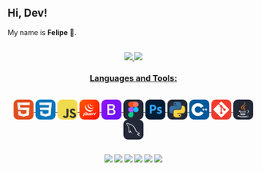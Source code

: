 ## Hi, Dev! 

<p>
  My name is <strong>Felipe</strong> 👋.  
</p>
<br>


<div align="center">
  <a href="https://github.com/devfelipef">
  <img height="180em"src="https://github-readme-stats.vercel.app/api?username=devfelipef&show_icons=true&theme=react&include_all_commits=true&count_private=true"/>
  <img height="180em" src="https://github-readme-stats.vercel.app/api/top-langs/?username=devfelipef&layout=compact&langs_count=7&theme=react" />
</div>
  
<h3 align="center">Languages and Tools:</h3>

<div style="display: inline_block" align="center"><br>
  <img align="center" alt="felipehtmk" height="40" width="40" src="https://github.com/tandpfun/skill-icons/blob/main/icons/HTML.svg">
  <img align="center" alt="Felipecss" height="40" width="40" src="https://github.com/tandpfun/skill-icons/blob/main/icons/CSS.svg">
  <img align="center" alt="Felipejs" height="40" width="40" src="https://github.com/tandpfun/skill-icons/blob/main/icons/JavaScript.svg">
  <img align="center" alt="Felipejq" height="40" width="40" src="https://github.com/tandpfun/skill-icons/blob/main/icons/JQuery.svg">
  <img align="center" alt="Felipebot" height="40" width="40" src="https://github.com/tandpfun/skill-icons/blob/main/icons/Bootstrap.svg">
  <img align="center" alt="Felipefig" height="40" width="40" src="https://github.com/tandpfun/skill-icons/blob/main/icons/Figma-Dark.svg">
  <img align="center" alt="Felipeps" height="40" width="40" src="https://github.com/tandpfun/skill-icons/blob/main/icons/Photoshop.svg">
  <img align="center" alt="Felipepy" height="40" width="40" src="https://github.com/tandpfun/skill-icons/blob/main/icons/Python-Dark.svg">
  <img align="center" alt="Felipecpp" height="40" width="40" src="https://github.com/tandpfun/skill-icons/blob/main/icons/CPP.svg">
  <img align="center" alt="Felipegit" height="40" width="40" src="https://github.com/tandpfun/skill-icons/blob/main/icons/Git.svg">
  <img align="center" alt="Felipejv" height="40" width="40" src="https://github.com/tandpfun/skill-icons/blob/main/icons/Java-Dark.svg">
  <img align="center" alt="Felipesql" height="40" width="40" src="https://github.com/tandpfun/skill-icons/blob/main/icons/MySQL-Dark.svg">
</div>
  
  ##

<div align="center"> 
  <a href="http://api.whatsapp.com/send?phone=+5533998607407" target="blank"><img src="https://github.com/dmhendricks/signature-social-icons/blob/master/icons/round-flat-filled/50px/whatsapp.png" target="_blank"></a>
  <a href="https://www.instagram.com/fhelps11/" target="_blank"><img src="https://github.com/dmhendricks/signature-social-icons/blob/master/icons/round-flat-filled/50px/instagram.png" target="blank"></a>
 	<a href="https://www.twitch.tv/felipefer_" target="blank"><img src="https://github.com/dmhendricks/signature-social-icons/blob/master/icons/round-flat-filled/50px/discord.png" target="blank"></a>
 <a href="https://discordapp.com/users/devfelipef#7202" target="_blank"><img src="https://github.com/dmhendricks/signature-social-icons/blob/master/icons/round-flat-filled/50px/twitch.png" target="_blank"></a> 
  <a href="" target="blank"><img src="https://github.com/dmhendricks/signature-social-icons/blob/master/icons/round-flat-filled/50px/quora.png" target="_blank"></a> 
  <a href="" target="blank"><img src="https://github.com/dmhendricks/signature-social-icons/blob/master/icons/round-flat-filled/50px/linkedin.png" target="_blank"></a> 
 
</div>
<br>
